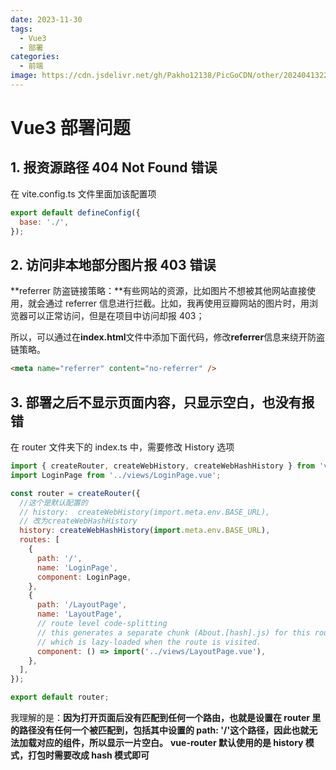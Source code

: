 ```yaml
---
date: 2023-11-30
tags:
  - Vue3
  - 部署
categories:
  - 前端
image: https://cdn.jsdelivr.net/gh/Pakho12138/PicGoCDN/other/202404132235831.png
---
```


# Vue3 部署问题

## 1. 报资源路径 404 Not Found 错误

在 vite.config.ts 文件里面加该配置项

```js
export default defineConfig({
  base: './',
});
```

## 2. 访问非本地部分图片报 403 错误

**referrer 防盗链接策略：**有些网站的资源，比如图片不想被其他网站直接使用，就会通过 referrer 信息进行拦截。比如，我再使用豆瓣网站的图片时，用浏览器可以正常访问，但是在项目中访问却报 403；

所以，可以通过在**index.html**文件中添加下面代码，修改**referrer**信息来绕开防盗链策略。

```html
<meta name="referrer" content="no-referrer" />
```

## 3. 部署之后不显示页面内容，只显示空白，也没有报错

在 router 文件夹下的 index.ts 中，需要修改 History 选项

```js
import { createRouter, createWebHistory, createWebHashHistory } from 'vue-router';
import LoginPage from '../views/LoginPage.vue';

const router = createRouter({
  //这个是默认配置的
  // history:  createWebHistory(import.meta.env.BASE_URL),
  // 改为createWebHashHistory
  history: createWebHashHistory(import.meta.env.BASE_URL),
  routes: [
    {
      path: '/',
      name: 'LoginPage',
      component: LoginPage,
    },
    {
      path: '/LayoutPage',
      name: 'LayoutPage',
      // route level code-splitting
      // this generates a separate chunk (About.[hash].js) for this route
      // which is lazy-loaded when the route is visited.
      component: () => import('../views/LayoutPage.vue'),
    },
  ],
});

export default router;
```

我理解的是：**因为打开页面后没有匹配到任何一个路由，也就是设置在 router 里的路径没有任何一个被匹配到，包括其中设置的 path: '/'这个路径，因此也就无法加载对应的组件，所以显示一片空白。** **vue-router 默认使用的是 history 模式，打包时需要改成 hash 模式即可**
